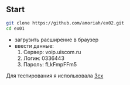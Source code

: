 ## Start

```bash
git clone https://github.com/amoriah/ex02.git
cd ex01
```

- загрузить расширение в браузер
- ввести данные:
  1. Сервер: voip.uiscom.ru
  2. Логин: 0336443
  3. Пароль: fLkFmpFFm5

Для тестирования я испольховала [3cx](https://www.uiscom.ru/podderzhka/nastrojka-oborudovanija/)
